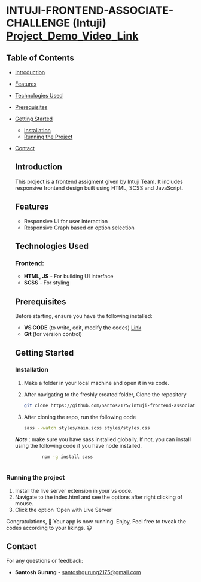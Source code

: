 # INTUJI-FRONTEND-ASSOCIATE-CHALLENGE (Intuji)  [Project_Demo_Video_Link](https://drive.google.com/file/d/1Nz9mdBE0PC-If0YJ-52Hx5Ce8utS899C/view?usp=sharing)

## Table of Contents
- [Introduction](#introduction)
- [Features](#features)
- [Technologies Used](#technologies-used)
- [Prerequisites](#prerequisites)
- [Getting Started](#getting-started)
  - [Installation](#installation)
  - [Running the Project](#running-the-project)
- [Contact](#contact)

  ## Introduction
  This project is a frontend assigment given by Intuji Team. It includes responsive frontend design built using HTML, SCSS and JavaScript.

  ## Features
  - Responsive UI for user interaction
  - Responsive Graph based on option selection
 
  ## Technologies Used

  ### Frontend:
  - **HTML, JS** - For building UI interface
  - **SCSS**          - For styling

 
  ## Prerequisites
  Before starting, ensure you have the following installed:
  - **VS CODE** (to write, edit, modify the codes) [Link](https://code.visualstudio.com/)
  - **Git** (for version control)

  ## Getting Started

  ### Installation

  1. Make a folder in your local machine and open it in vs code.

  2. After navigating to the freshly created folder, Clone the repository
       ```bash
       git clone https://github.com/Santos2175/intuji-frontend-associate-challenge.git

  3. After cloning the repo, run the following code
       ```bash
       sass --watch styles/main.scss styles/styles.css

  ***Note*** : make sure you have sass installed globally.
    If not, you can install using the following code if you have node installed.
  ```bash
            npm -g install sass
       


### Running the project
1. Install the live server extension in your vs code.
2. Navigate to the index.html and see the options after right clicking of mouse.
3. Click the option 'Open with Live Server'

Congratulations, 🚀 Your app is now running. Enjoy, Feel free to tweak the codes according to your likings. 😃

## Contact
For any questions or feedback:
- **Santosh Gurung** - [santoshgurung2175@gmail.com](mailto:santoshgurung2175@gmail.com)
  
